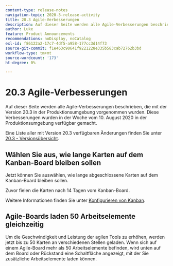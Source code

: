 ```yaml
---
content-type: release-notes
navigation-topic: 2020-3-release-activity
title: 20.3 Agile-Verbesserungen
description: Auf dieser Seite werden alle Agile-Verbesserungen beschrieben, die mit der Version 20.3 in der Produktionsumgebung vorgenommen wurden. Diese Verbesserungen wurden in der Woche vom 10. August 2020 in der Produktionsumgebung verfügbar gemacht.
author: Luke
feature: Product Announcements
recommendations: noDisplay, noCatalog
exl-id: f86122a2-17c7-4df5-a958-177cc3d14f73
source-git-commit: f1e463c90641f9221228e335b583cab72762b3bd
workflow-type: tm+mt
source-wordcount: '173'
ht-degree: 0%

---
```


# 20.3 Agile-Verbesserungen

Auf dieser Seite werden alle Agile-Verbesserungen beschrieben, die mit der Version 20.3 in der Produktionsumgebung vorgenommen wurden. Diese Verbesserungen wurden in der Woche vom 10. August 2020 in der Produktionsumgebung verfügbar gemacht.

Eine Liste aller mit Version 20.3 verfügbaren Änderungen finden Sie unter [20.3 - Versionsübersicht](../../../product-announcements/product-releases/20.3-release-activity/20-3-release-overview.md).

## Wählen Sie aus, wie lange Karten auf dem Kanban-Board bleiben sollen

Jetzt können Sie auswählen, wie lange abgeschlossene Karten auf dem Kanban-Board bleiben sollen.

Zuvor fielen die Karten nach 14 Tagen vom Kanban-Board.

Weitere Informationen finden Sie unter [Konfigurieren von Kanban](../../../agile/get-started-with-agile-in-workfront/configure-kanban.md).

## Agile-Boards laden 50 Arbeitselemente gleichzeitig

Um die Geschwindigkeit und Leistung der agilen Tools zu erhöhen, werden jetzt bis zu 50 Karten an verschiedenen Stellen geladen. Wenn sich auf einem Agile-Board mehr als 50 Arbeitselemente befinden, wird unten auf dem Board oder Rückstand eine Schaltfläche angezeigt, mit der Sie zusätzliche Arbeitselemente laden können.
